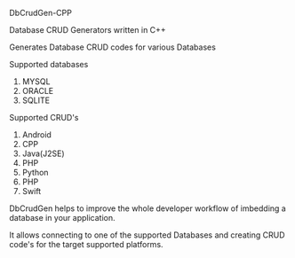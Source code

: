 DbCrudGen-CPP

Database CRUD Generators written in C++

Generates Database CRUD codes for various Databases

Supported databases
  1. MYSQL
  2. ORACLE
  3. SQLITE
  
 Supported CRUD's
  1. Android
  2. CPP
  3. Java(J2SE)
  4. PHP
  5. Python
  6. PHP
  7. Swift
  
  DbCrudGen helps to improve the whole developer workflow of imbedding a database in your application.
  
  It allows connecting to one of the supported Databases and creating CRUD code's for the target supported platforms.
